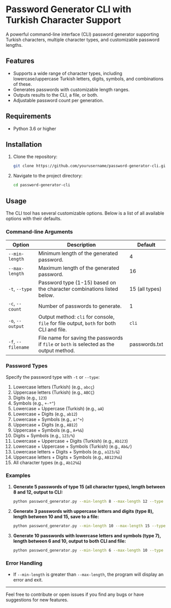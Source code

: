 # Password Generator CLI with Turkish Character Support

A powerful command-line interface (CLI) password generator supporting Turkish characters, multiple character types, and customizable password lengths.

## Features

- Supports a wide range of character types, including lowercase/uppercase Turkish letters, digits, symbols, and combinations of these.
- Generates passwords with customizable length ranges.
- Outputs results to the CLI, a file, or both.
- Adjustable password count per generation.

## Requirements

- Python 3.6 or higher

## Installation

1. Clone the repository:
   ```bash
   git clone https://github.com/yourusername/password-generator-cli.git
   ```
2. Navigate to the project directory:
   ```bash
   cd password-generator-cli
   ```

## Usage

The CLI tool has several customizable options. Below is a list of all available options with their defaults.

### Command-line Arguments

| Option          | Description                                                                                 | Default        |
|-----------------|---------------------------------------------------------------------------------------------|----------------|
| `--min-length`  | Minimum length of the generated password.                                                   | 4              |
| `--max-length`  | Maximum length of the generated password.                                                   | 16             |
| `-t`, `--type`  | Password type (1-15) based on the character combinations listed below.                      | 15 (all types) |
| `-c`, `--count` | Number of passwords to generate.                                                            | 1              |
| `-o`, `--output`| Output method: `cli` for console, `file` for file output, `both` for both CLI and file.     | `cli`          |
| `-f`, `--filename` | File name for saving the passwords if `file` or `both` is selected as the output method. | passwords.txt  |

### Password Types

Specify the password type with `-t` or `--type`:

1. Lowercase letters (Turkish) (e.g., `abcç`)
2. Uppercase letters (Turkish) (e.g., `ABCÇ`)
3. Digits (e.g., `123`)
4. Symbols (e.g., `+-*^`)
5. Lowercase + Uppercase (Turkish) (e.g., `aA`)
6. Lowercase + Digits (e.g., `ab12`)
7. Lowercase + Symbols (e.g., `a!^+`)
8. Uppercase + Digits (e.g., `AB12`)
9. Uppercase + Symbols (e.g., `A+%&`)
10. Digits + Symbols (e.g., `123/%`)
11. Lowercase + Uppercase + Digits (Turkish) (e.g., `Ab123`)
12. Lowercase + Uppercase + Symbols (Turkish) (e.g., `Ab&/`)
13. Lowercase letters + Digits + Symbols (e.g., `a123/&`)
14. Uppercase letters + Digits + Symbols (e.g., `AB123%&`)
15. All character types (e.g., `Ab12%&`)

### Examples

1. **Generate 5 passwords of type 15 (all character types), length between 8 and 12, output to CLI:**
   ```bash
   python password_generator.py --min-length 8 --max-length 12 --type 15 --count 5 --output cli
   ```

2. **Generate 3 passwords with uppercase letters and digits (type 8), length between 10 and 15, save to a file:**
   ```bash
   python password_generator.py --min-length 10 --max-length 15 --type 8 --count 3 --output file --filename my_passwords.txt
   ```

3. **Generate 10 passwords with lowercase letters and symbols (type 7), length between 6 and 10, output to both CLI and file:**
   ```bash
   python password_generator.py --min-length 6 --max-length 10 --type 7 --count 10 --output both
   ```

### Error Handling

- If `--min-length` is greater than `--max-length`, the program will display an error and exit.


---

Feel free to contribute or open issues if you find any bugs or have suggestions for new features.
